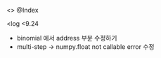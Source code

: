 <<binomial model>>
@Index

<one-step-binomial-model>

<multi-step-binomial-model>

<log
<9.24
* binomial 에서 address 부분 수정하기
* multi-step -> numpy.float not callable error 수정
>
>